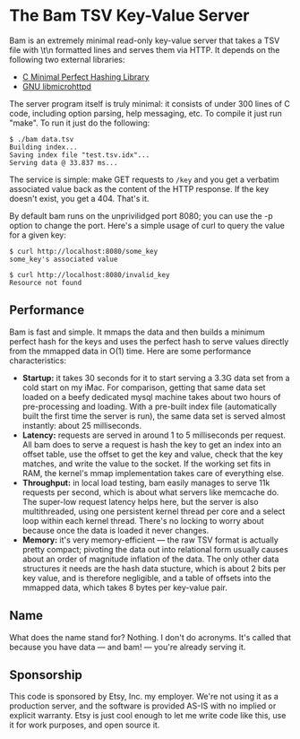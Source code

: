 The Bam TSV Key-Value Server
============================

Bam is an extremely minimal read-only key-value server that takes a TSV file with <key>\t<value>\n formatted lines and serves them via HTTP. It depends on the following two external libraries:

  * <a href="http://cmph.sourceforge.net/">C Minimal Perfect Hashing Library</a>
  * <a href="http://www.gnu.org/software/libmicrohttpd/">GNU libmicrohttpd</a>

The server program itself is truly minimal: it consists of under 300 lines of C code, including option parsing, help messaging, etc. To compile it just run "make". To run it just do the following:

    $ ./bam data.tsv
    Building index...
    Saving index file "test.tsv.idx"...
    Serving data @ 33.837 ms...

The service is simple: make GET requests to `/key` and you get a verbatim associated value back as the content of the HTTP response. If the key doesn't exist, you get a 404. That's it.

By default bam runs on the unprivilidged port 8080; you can use the -p option to change the port. Here's a simple usage of curl to query the value for a given key:

    $ curl http://localhost:8080/some_key
    some_key's associated value

    $ curl http://localhost:8080/invalid_key
    Resource not found


Performance
-----------

Bam is fast and simple. It mmaps the data and then builds a minimum perfect hash for the keys and uses the perfect hash to serve values directly from the mmapped data in O(1) time. Here are some performance characteristics:

  * <b>Startup:</b> it takes 30 seconds for it to start serving a 3.3G data set from a cold start on my iMac. For comparison, getting that same data set loaded on a beefy dedicated mysql machine takes about two hours of pre-processing and loading. With a pre-built index file (automatically built the first time the server is run), the same data set is served almost instantly: about 25 milliseconds.
  * <b>Latency:</b> requests are served in around 1 to 5 milliseconds per request. All bam does to serve a request is hash the key to get an index into an offset table, use the offset to get the key and value, check that the key matches, and write the value to the socket. If the working set fits in RAM, the kernel's mmap implementation takes care of everything else.
  * <b>Throughput:</b> in local load testing, bam easily manages to serve 11k requests per second, which is about what servers like memcache do. The super-low request latency helps here, but the server is also multithreaded, using one persistent kernel thread per core and a select loop within each kernel thread. There's no locking to worry about because once the data is loaded it never changes.
  * <b>Memory:</b> it's very memory-efficient — the raw TSV format is actually pretty compact; pivoting the data out into relational form usually causes about an order of magnitude inflation of the data. The only other data structures it needs are the hash data stucture, which is about 2 bits per key value, and is therefore negligible, and a table of offsets into the mmapped data, which takes 8 bytes per key-value pair.


Name
----

What does the name stand for? Nothing. I don't do acronyms. It's called that because you have data — and bam! — you're already serving it.


Sponsorship
-----------

This code is sponsored by Etsy, Inc. my employer. We're not using it as a production server, and the software is provided AS-IS with no implied or explicit warranty. Etsy is just cool enough to let me write code like this, use it for work purposes, and open source it.

